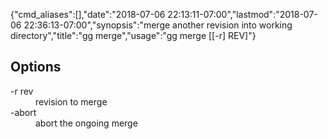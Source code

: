 {"cmd_aliases":[],"date":"2018-07-06 22:13:11-07:00","lastmod":"2018-07-06 22:36:13-07:00","synopsis":"merge another revision into working directory","title":"gg merge","usage":"gg merge [[-r] REV]"}

## Options

<dl class="flag_list">
	<dt>-r rev</dt>
	<dd>revision to merge</dd>
	<dt>-abort</dt>
	<dd>abort the ongoing merge</dd>
</dl>
